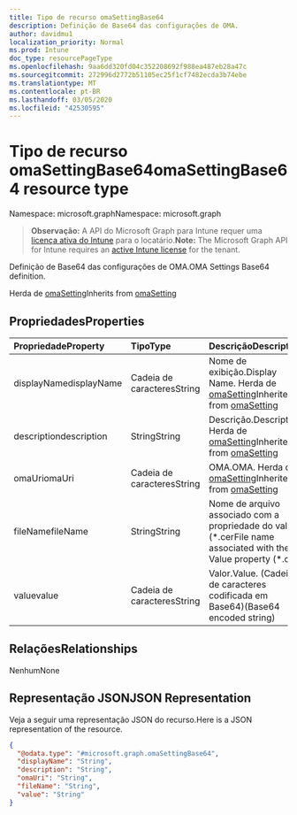 ```yaml
---
title: Tipo de recurso omaSettingBase64
description: Definição de Base64 das configurações de OMA.
author: davidmu1
localization_priority: Normal
ms.prod: Intune
doc_type: resourcePageType
ms.openlocfilehash: 9aa6dd320fd04c352208692f988ea487eb28a47c
ms.sourcegitcommit: 272996d2772b51105ec25f1cf7482ecda3b74ebe
ms.translationtype: MT
ms.contentlocale: pt-BR
ms.lasthandoff: 03/05/2020
ms.locfileid: "42530595"
---
```

# <a name="omasettingbase64-resource-type"></a><span data-ttu-id="df187-103">Tipo de recurso omaSettingBase64</span><span class="sxs-lookup"><span data-stu-id="df187-103">omaSettingBase64 resource type</span></span>

<span data-ttu-id="df187-104">Namespace: microsoft.graph</span><span class="sxs-lookup"><span data-stu-id="df187-104">Namespace: microsoft.graph</span></span>

> <span data-ttu-id="df187-105">**Observação:** A API do Microsoft Graph para Intune requer uma [licença ativa do Intune](https://go.microsoft.com/fwlink/?linkid=839381) para o locatário.</span><span class="sxs-lookup"><span data-stu-id="df187-105">**Note:** The Microsoft Graph API for Intune requires an [active Intune license](https://go.microsoft.com/fwlink/?linkid=839381) for the tenant.</span></span>

<span data-ttu-id="df187-106">Definição de Base64 das configurações de OMA.</span><span class="sxs-lookup"><span data-stu-id="df187-106">OMA Settings Base64 definition.</span></span>


<span data-ttu-id="df187-107">Herda de [omaSetting](../resources/intune-deviceconfig-omasetting.md)</span><span class="sxs-lookup"><span data-stu-id="df187-107">Inherits from [omaSetting](../resources/intune-deviceconfig-omasetting.md)</span></span>

## <a name="properties"></a><span data-ttu-id="df187-108">Propriedades</span><span class="sxs-lookup"><span data-stu-id="df187-108">Properties</span></span>
|<span data-ttu-id="df187-109">Propriedade</span><span class="sxs-lookup"><span data-stu-id="df187-109">Property</span></span>|<span data-ttu-id="df187-110">Tipo</span><span class="sxs-lookup"><span data-stu-id="df187-110">Type</span></span>|<span data-ttu-id="df187-111">Descrição</span><span class="sxs-lookup"><span data-stu-id="df187-111">Description</span></span>|
|:---|:---|:---|
|<span data-ttu-id="df187-112">displayName</span><span class="sxs-lookup"><span data-stu-id="df187-112">displayName</span></span>|<span data-ttu-id="df187-113">Cadeia de caracteres</span><span class="sxs-lookup"><span data-stu-id="df187-113">String</span></span>|<span data-ttu-id="df187-114">Nome de exibição.</span><span class="sxs-lookup"><span data-stu-id="df187-114">Display Name.</span></span> <span data-ttu-id="df187-115">Herda de [omaSetting](../resources/intune-deviceconfig-omasetting.md)</span><span class="sxs-lookup"><span data-stu-id="df187-115">Inherited from [omaSetting](../resources/intune-deviceconfig-omasetting.md)</span></span>|
|<span data-ttu-id="df187-116">description</span><span class="sxs-lookup"><span data-stu-id="df187-116">description</span></span>|<span data-ttu-id="df187-117">String</span><span class="sxs-lookup"><span data-stu-id="df187-117">String</span></span>|<span data-ttu-id="df187-118">Descrição.</span><span class="sxs-lookup"><span data-stu-id="df187-118">Description.</span></span> <span data-ttu-id="df187-119">Herda de [omaSetting](../resources/intune-deviceconfig-omasetting.md)</span><span class="sxs-lookup"><span data-stu-id="df187-119">Inherited from [omaSetting](../resources/intune-deviceconfig-omasetting.md)</span></span>|
|<span data-ttu-id="df187-120">omaUri</span><span class="sxs-lookup"><span data-stu-id="df187-120">omaUri</span></span>|<span data-ttu-id="df187-121">Cadeia de caracteres</span><span class="sxs-lookup"><span data-stu-id="df187-121">String</span></span>|<span data-ttu-id="df187-122">OMA.</span><span class="sxs-lookup"><span data-stu-id="df187-122">OMA.</span></span> <span data-ttu-id="df187-123">Herda de [omaSetting](../resources/intune-deviceconfig-omasetting.md)</span><span class="sxs-lookup"><span data-stu-id="df187-123">Inherited from [omaSetting](../resources/intune-deviceconfig-omasetting.md)</span></span>|
|<span data-ttu-id="df187-124">fileName</span><span class="sxs-lookup"><span data-stu-id="df187-124">fileName</span></span>|<span data-ttu-id="df187-125">String</span><span class="sxs-lookup"><span data-stu-id="df187-125">String</span></span>|<span data-ttu-id="df187-126">Nome de arquivo associado com a propriedade do valor (\*.cer</span><span class="sxs-lookup"><span data-stu-id="df187-126">File name associated with the Value property (\*.cer</span></span> | <span data-ttu-id="df187-127">\*. CRT</span><span class="sxs-lookup"><span data-stu-id="df187-127">\*.crt</span></span> | <span data-ttu-id="df187-128">\*. p7b</span><span class="sxs-lookup"><span data-stu-id="df187-128">\*.p7b</span></span> | <span data-ttu-id="df187-129">\*. bin).</span><span class="sxs-lookup"><span data-stu-id="df187-129">\*.bin).</span></span>|
|<span data-ttu-id="df187-130">value</span><span class="sxs-lookup"><span data-stu-id="df187-130">value</span></span>|<span data-ttu-id="df187-131">Cadeia de caracteres</span><span class="sxs-lookup"><span data-stu-id="df187-131">String</span></span>|<span data-ttu-id="df187-132">Valor.</span><span class="sxs-lookup"><span data-stu-id="df187-132">Value.</span></span> <span data-ttu-id="df187-133">(Cadeia de caracteres codificada em Base64)</span><span class="sxs-lookup"><span data-stu-id="df187-133">(Base64 encoded string)</span></span>|

## <a name="relationships"></a><span data-ttu-id="df187-134">Relações</span><span class="sxs-lookup"><span data-stu-id="df187-134">Relationships</span></span>
<span data-ttu-id="df187-135">Nenhum</span><span class="sxs-lookup"><span data-stu-id="df187-135">None</span></span>

## <a name="json-representation"></a><span data-ttu-id="df187-136">Representação JSON</span><span class="sxs-lookup"><span data-stu-id="df187-136">JSON Representation</span></span>
<span data-ttu-id="df187-137">Veja a seguir uma representação JSON do recurso.</span><span class="sxs-lookup"><span data-stu-id="df187-137">Here is a JSON representation of the resource.</span></span>
<!-- {
  "blockType": "resource",
  "@odata.type": "microsoft.graph.omaSettingBase64"
}
-->
``` json
{
  "@odata.type": "#microsoft.graph.omaSettingBase64",
  "displayName": "String",
  "description": "String",
  "omaUri": "String",
  "fileName": "String",
  "value": "String"
}
```




